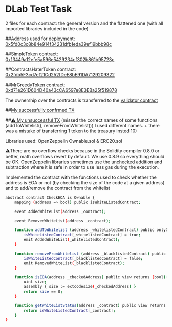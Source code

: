 # DLab Test Task
2 files for each contract: the general version and the flattened one (with all imported libraries included in the code)

##Address used for deployment: [0x5fd0c3c8b84e914f34231dfb1eda39ef19bbb98c](https://goerli.etherscan.io/address/0x5fd0c3c8b84e914f34231dfb1eda39ef19bbb98c)

##SimpleToken contract: [0x13449a12efe5a596e5429234cf302b861b95723c](https://goerli.etherscan.io/address/0x13449a12efe5a596e5429234cf302b861b95723c)

##ContractsHaterToken contract: [0x2fdb5F3cd7ef21Cd252fDeE8bE91DA7129209322](https://goerli.etherscan.io/address/0x2fdb5f3cd7ef21cd252fdee8be91da7129209322)

##MrGreedyToken contract: [0xd71e261D604D40a43cCA6597e8E3EBa25f519878](https://goerli.etherscan.io/address/0xd71e261d604d40a43cca6597e8e3eba25f519878)

The ownership over the contracts is transferred to the [validator contract](https://goerli.etherscan.io/address/0x4b2713aae6e378156ee3449c2eae7ed5b5ea78c2)

##[My successfully confrmed TX](https://goerli.etherscan.io/tx/0x54bd7d275c98d72b538870af30b8890903fe7c68f293ea31a24bacbce4b47bda)

##[⚠️ My unsuccessful TX](https://goerli.etherscan.io/tx/0x77b03e2d45baa52fd63c82dfb30826b47b56db63151bbf7e2e26e0aa028044d3) (missed the correct names of some functions (addToWhitelist(), removeFromWhitelist()) I used different names. + there was a mistake of transferring 1 token to the treasury insted 10)

Libraries used: OpenZeppelin Ownable.sol & ERC20.sol

   ⚠️There are no overflow checks because in the Solidity compiler 0.8.0 or better, math overflows revert by default. We use 0.8.9 so everything should be OK. OpenZeppelin libraries sometimes use the unchecked addition and subtraction where it is safe in order to use less gas during the execution. 

   Implemented the contract with the functions used to check whether the address is EOA or not (by checking the size of the code at a given address) and to add/remove the contract from the whitelist
```bash
abstract contract CheckEOA is Ownable {
    mapping (address => bool) public isWhiteListedContract;

    event AddedWhiteList(address _contract);

    event RemovedWhiteList(address _contract);

    function addToWhitelist (address _whitelistedContract) public onlyOwner {
        isWhiteListedContract[_whitelistedContract] = true;
        emit AddedWhiteList(_whitelistedContract);
    }

    function removeFromWhitelist (address _blacklistedContract) public onlyOwner {
        isWhiteListedContract[_blacklistedContract] = false;
        emit RemovedWhiteList(_blacklistedContract);
    }

    function isEOA(address _checkedAddress) public view returns (bool){
        uint size;
        assembly { size := extcodesize(_checkedAddress) }
        return size == 0;
    }

    function getWhiteListStatus(address _contract) public view returns (bool) {
        return isWhiteListedContract[_contract];
    } 
}
```
